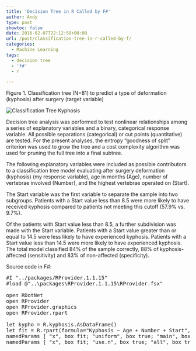 ```yaml
---
title: 'Decision Tree in R Called by F#'
author: Andy
type: post
showtoc: false
date: 2016-02-07T22:12:58+00:00
url: /post/classification-tree-in-r-called-by-f/
categories:
  - Machine Learning
tags:
  - decision tree
  - 'f#'
  - r

---
```

Figure 1. Classification tree (N=81) to predict a type of deformation (kyphosis) after surgery (target variable)

![Classification Tree Kyphosis](/post/images/Tree_Kyphosis.png)

Decision tree analysis was performed to test nonlinear relationships among a series of explanatory variables and a binary, categorical response variable. All possible separations (categorical) or cut points (quantitative) are tested. For the present analyses, the entropy &ldquo;goodness of split&rdquo; criterion was used to grow the tree and a cost complexity algorithm was used for pruning the full tree into a final subtree.

The following explanatory variables were included as possible contributors to a classification tree model evaluating after surgery deformation (kyphosis) (my response variable), age in months (Age), number of vertebrae involved (Number), and the highest vertebrae operated on (Start).

The Start variable was the first variable to separate the sample into two subgroups. Patients with a Start value less than 8.5 were more likely to have received kyphosis compared to patients not meeting this cutoff (57.9% vs. 9.7%).

Of the patients with Start value less than 8.5, a further subdivision was made with the Start variable. Patients with a Start value greater than or equal to 14.5 were less likely to have experienced kyphosis. Patients with a Start value less than 14.5 were more likely to have experienced kyphosis. The total model classified 84% of the sample correctly, 88% of kyphosis-affected (sensitivity) and 83% of non-affected (specificity).

Source code in F#:

<pre>#I "../packages/RProvider.1.1.15"
#load @"..\packages\RProvider.1.1.15\RProvider.fsx"

open RDotNet
open RProvider
open RProvider.graphics
open RProvider.rpart

let kypho = R.kyphosis.AsDataFrame()
let fit = R.rpart(formula="Kyphosis ~ Age + Number + Start", method="class", data=kypho)
namedParams [ "x", box fit; "uniform", box true; "main", box "Classification Tree for Kyphosis" ] |> R.plot
namedParams [ "x", box fit; "use.n", box true; "all", box true; "cex", box 0.8 ] |> R.text
</pre>
